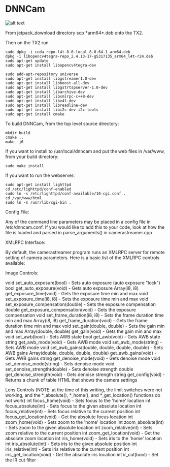 # DNNCam


![alt text](https://github.com/BoulderAI/DNNCam/blob/master/dnnhero_2a.png?raw=true "Logo Title Text 1")


From jetpack_download directory scp \*arm64\*.deb onto the TX2.

Then on the TX2 run
```
sudo dpkg -i cuda-repo-l4t-8-0-local_8.0.64-1_arm64.deb
dpkg -i libopencv4tegra-repo_2.4.13-17-g5317135_arm64_l4t-r24.deb
sudo apt-get update
sudo apt-get install libopencv4tegra-dev

sudo add-apt-repository universe
sudo apt-get install libgstreamer1.0-dev
sudo apt-get install libboost-all-dev
sudo apt-get install libgstrtspserver-1.0-dev
sudo apt-get install libarchive-dev
sudo apt-get install libxmlrpc-c++8-dev
sudo apt-get install libv4l-dev
sudo apt-get install libreadline-dev
sudo apt-get install libi2c-dev i2c-tools
sudo apt-get install cmake
```

To build DNNCam, from the top level source directory:
```
mkdir build
cmake ..
make -j6
```

If you want to install to /usr/local/dnncam and put the web files in
/var/www, from your build directory:
```
sudo make install
```

If you want to run the webserver:
```
sudo apt-get install lighttpd
cd /etc/lighttpd/conf-enabled
sudo ln -s /etc/lighttpd/conf-available/10-cgi.conf .
cd /var/www/html
sudo ln -s /usr/lib/cgi-bin .
```

Config File:

Any of the command line parameters may be placed in a config file in
/etc/dnncam.conf. If you would like to add this to your code, look at
how the file is loaded and parsed in parse_arguments() in
camerastreamer.cpp

XMLRPC Interface:

By default, the camerastreamer program runs an XMLRPC server for
remote setting of camera parameters. Here is a basic list of the
XMLRPC controls available:

Image Controls:

void set_auto_exposure(bool) - Sets auto exposure (auto exposure "lock")
bool get_auto_exposure(void) - Gets auto exposure
Array(i8, i8) get_exposure_time(void) - Gets the exposure time min and max
void set_exposure_time(i8, i8) - Sets the exposure time min and max
void set_exposure_compensation(double) - Sets the exposure compensation
double get_exposure_compensation(void) - Gets the exposure compensation
void set_frame_duration(i8, i8) - Sets the frame duration time min and max
Array(i8, i8) get_frame_duration(void) - Gets the frame duration time min and max
void set_gain(double, double) - Sets the gain min and max
Array(double, double) get_gain(void) - Gets the gain min and max
void set_awb(bool) - Sets AWB state
bool get_awb(void) - Gets AWB state
string get_awb_mode(void) - Gets AWB mode
void set_awb_mode(string) - Sets AWB mode
void set_awb_gains(double, double, double, double) - Sets AWB gains
Array(double, double, double, double) get_awb_gains(void) - Gets AWB gains
string get_denoise_mode(void) - Gets denoise mode
void set_denoise_mode(string) - Sets denoise mode
void set_denoise_strength(double) - Sets denoise strength
double get_denoise_strength(void) - Gets denoise strength
string get_config(void) - Returns a chunk of table HTML that shows the camera settings


Lens Controls (NOTE: at the time of this writing, the limit switches
were not working, and the *_absolute(), *_home(), and *_get_location()
functions do not work)
int focus_home(void) - Sets focus to the 'home' location
int focus_absolute(int) - Sets focus to the given absolute location
int focus_relative(int) - Sets focus relative to the current position
int focus_get_location(void) - Get the absolute focus location
int zoom_home(void) - Sets zoom to the 'home' location
int zoom_absolute(int) - Sets zoom to the given absolute location
int zoom_relative(int) - Sets zoom relative to the current position
int zoom_get_location(void) - Get the absolute zoom location
int iris_home(void) - Sets iris to the 'home' location
int iris_absolute(int) - Sets iris to the given absolute position
int iris_relative(int) - Sets iris relative to the current position
int iris_get_location(void) - Get the absolute iris location
int ir_cut(bool) - Set the IR cut filter
